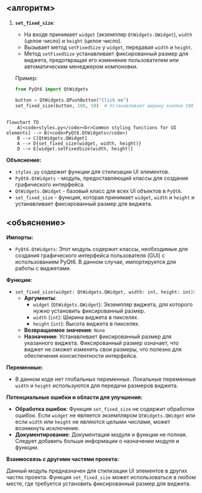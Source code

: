 ## <алгоритм>

1.  **`set_fixed_size`**:
    *   На входе принимает `widget` (экземпляр `QtWidgets.QWidget`), `width` (целое число) и `height` (целое число).
    *   Вызывает метод `setFixedSize` у `widget`, передавая `width` и `height`.
    *   Метод `setFixedSize` устанавливает фиксированный размер для виджета, предотвращая его изменение пользователем или автоматическим менеджером компоновки.

    Пример:
    ```python
    from PyQt6 import QtWidgets

    button = QtWidgets.QPushButton("Click me")
    set_fixed_size(button, 100, 50)  # Устанавливает ширину кнопки 100 и высоту 50
    ```

## <mermaid>

```mermaid
flowchart TD
    A[<code>styles.py</code><br>Common styling functions for UI elements] --> B(<code>PyQt6.QtWidgets</code>)
    B --> C[QtWidgets.QWidget]
    A --> D{set_fixed_size(widget, width, height)}
    D --> E[widget.setFixedSize(width, height)]
```

**Объяснение:**

*   `styles.py` содержит функции для стилизации UI элементов.
*   `PyQt6.QtWidgets` - модуль, предоставляющий классы для создания графического интерфейса.
*    `QtWidgets.QWidget` - базовый класс для всех UI объектов в `PyQt6`.
*   `set_fixed_size` - функция, которая принимает `widget`, `width` и `height` и устанавливает фиксированный размер для виджета.

## <объяснение>

**Импорты:**

*   `PyQt6.QtWidgets`: Этот модуль содержит классы, необходимые для создания графического интерфейса пользователя (GUI) с использованием PyQt6. В данном случае, импортируется для работы с виджетами.

**Функции:**

*   `set_fixed_size(widget: QtWidgets.QWidget, width: int, height: int)`:
    *   **Аргументы**:
        *   `widget` (`QtWidgets.QWidget`): Экземпляр виджета, для которого нужно установить фиксированный размер.
        *   `width` (`int`): Ширина виджета в пикселях.
        *   `height` (`int`): Высота виджета в пикселях.
    *   **Возвращаемое значение**: `None`
    *   **Назначение**: Устанавливает фиксированный размер для указанного виджета. Фиксированный размер означает, что виджет не сможет изменять свои размеры, что полезно для обеспечения консистентности интерфейса.

**Переменные:**

*   В данном коде нет глобальных переменных. Локальные переменные `width` и `height` используются для передачи размеров виджета.

**Потенциальные ошибки и области для улучшения:**

*   **Обработка ошибок**: Функция `set_fixed_size` не содержит обработки ошибок. Если `widget` не является экземпляром `QtWidgets.QWidget` или если `width` или `height` не являются целыми числами, может возникнуть исключение.
*   **Документирование**: Документация модуля и функции не полная. Следует добавить больше информации о назначении модуля и функции.

**Взаимосвязь с другими частями проекта:**

Данный модуль предназначен для стилизации UI элементов в других частях проекта. Функция `set_fixed_size` может использоваться в любом месте, где требуется установить фиксированный размер для виджета.